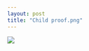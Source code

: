 ```yaml
---
layout: post
title: "Child proof.png"
---
```

<img id="img" src=" {{ site.baseurl}}/images/51-8-11-21-Child-proof.png"/>